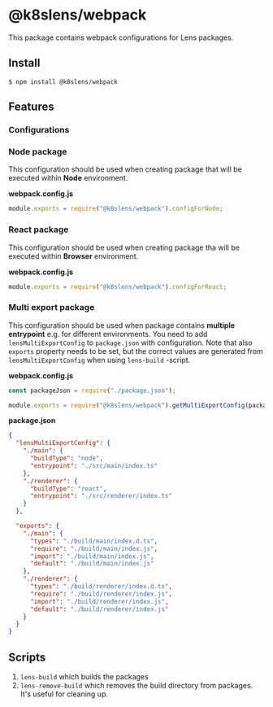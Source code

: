 # @k8slens/webpack

This package contains webpack configurations for Lens packages.

## Install

```
$ npm install @k8slens/webpack
```

## Features

### Configurations

### Node package
This configuration should be used when creating package that will be executed within **Node** environment. 

**webpack.config.js**
```javascript
module.exports = require("@k8slens/webpack").configForNode;
```
### React package
This configuration should be used when creating package tha will be executed within **Browser** environment.

**webpack.config.js**
```javascript
module.exports = require("@k8slens/webpack").configForReact;
```

### Multi export package

This configuration should be used when package contains **multiple entrypoint** e.g. for different environments. You need to add `lensMultiExportConfig` to `package.json` with configuration. Note that also `exports` property needs to be set, but the correct values are generated from `lensMultiExportConfig` when using `lens-build` -script.

**webpack.config.js**
```javascript
const packageJson = require("./package.json");

module.exports = require("@k8slens/webpack").getMultiExportConfig(packageJson);
```

**package.json**
```json
{
  "lensMultiExportConfig": {
    "./main": {
      "buildType": "node",
      "entrypoint": "./src/main/index.ts"
    },
    "./renderer": {
      "buildType": "react",
      "entrypoint": "./src/renderer/index.ts"
    }
  },

  "exports": {
    "./main": {
      "types": "./build/main/index.d.ts",
      "require": "./build/main/index.js",
      "import": "./build/main/index.js",
      "default": "./build/main/index.js"
    },
    "./renderer": {
      "types": "./build/renderer/index.d.ts",
      "require": "./build/renderer/index.js",
      "import": "./build/renderer/index.js",
      "default": "./build/renderer/index.js"
    }
  }
}
```

## Scripts

1. `lens-build` which builds the packages
2. `lens-remove-build` which removes the build directory from packages. It's useful for cleaning up.

